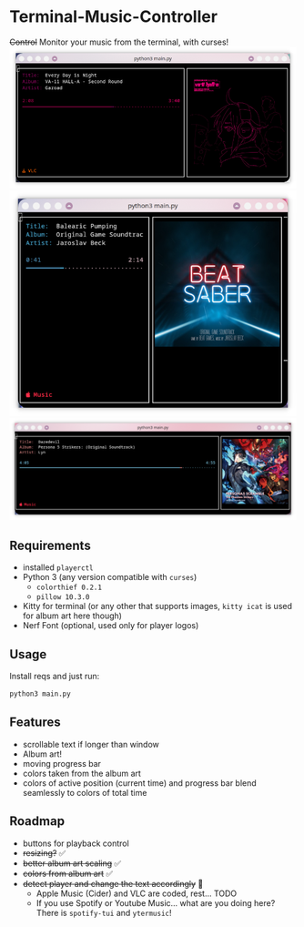 # Terminal-Music-Controller

~~Control~~ Monitor your music from the terminal, with curses!
![Example view](example.png)
![Example view](example2.png)
![Example view](example3.png)

## Requirements
- installed `playerctl`
- Python 3 (any version compatible with `curses`)
  - `colorthief 0.2.1`
  - `pillow 10.3.0`
- Kitty for terminal (or any other that supports images, `kitty icat` is used for album art here though)
- Nerf Font (optional, used only for player logos)

## Usage
Install reqs and just run:
```bash
python3 main.py
```
## Features
- scrollable text if longer than window
- Album art!
- moving progress bar
- colors taken from the album art
- colors of active position (current time) and progress bar blend seamlessly to colors of total time
## Roadmap
- buttons for playback control
- ~~resizing?~~ ✅
- ~~better album art scaling~~ ✅
- ~~colors from album art~~ ✅
- ~~detect player and change the text accordingly~~ 🤏
  - Apple Music (Cider) and VLC are coded, rest... TODO
  - If you use Spotify or Youtube Music... what are you doing here? There is `spotify-tui` and `ytermusic`!